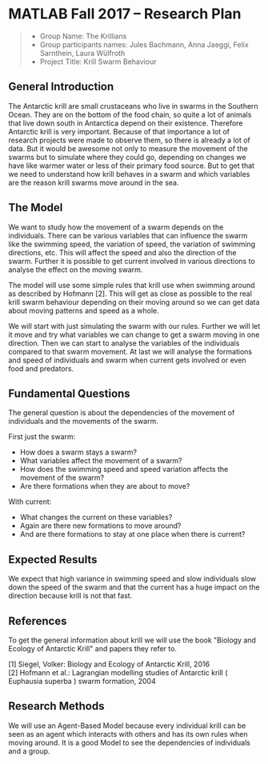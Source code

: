 # MATLAB Fall 2017 – Research Plan

> * Group Name: The Krillians
> * Group participants names: Jules Bachmann, Anna Jaeggi, Felix Sarnthein, Laura Wülfroth
> * Project Title: Krill Swarm Behaviour

## General Introduction

The Antarctic krill are small crustaceans who live in swarms in the Southern Ocean. They are on the bottom of the food chain, so quite a lot of animals that live down south in Antarctica depend on their existence. Therefore Antarctic krill is very important. Because of that importance a lot of research projects were made to observe them, so there is already a lot of data. But it would be awesome not only to measure the movement of the swarms but to simulate where they could go, depending on changes we have like warmer water or less of their primary food source. But to get that we need to understand how krill behaves in a swarm and which variables are the reason krill swarms move around in the sea.


## The Model

We want to study how the movement of a swarm depends on the individuals. There can be various variables that can influence the swarm like the swimming speed, the variation of speed, the variation of swimming directions, etc. This will affect the speed and also the direction of the swarm. Further it is possible to get current involved in various directions to analyse the effect on the moving swarm.

The model will use some simple rules that krill use when swimming around as described by Hofmann [2]. This will get as close as possible to the real krill swarm behaviour depending on their moving around so we can get data about moving patterns and speed as a whole. 

We will start with just simulating the swarm with our rules. Further we will let it move and try what variables we can change to get a swarm moving in one direction. Then we can start to analyse the variables of the individuals compared to that swarm movement. At last we will analyse the formations and speed of individuals and swarm when current gets involved or even food and predators.


## Fundamental Questions

The general question is about the dependencies of the movement of individuals and the movements of the swarm.

First just the swarm:
* How does a swarm stays a swarm?
* What variables affect the movement of a swarm? 
* How does the swimming speed and speed variation affects the movement of the swarm?
* Are there formations when they are about to move?
	
With current:
* What changes the current on these variables?
* Again are there new formations to move around?
* And are there formations to stay at one place when there is current?


## Expected Results

We expect that high variance in swimming speed and slow individuals slow down the speed of the swarm and that the current has a huge impact on the direction because krill is not that fast.


## References 

To get the general information about krill we will use the book "Biology and Ecology of Antarctic Krill" and papers they refer to.

[1] Siegel, Volker: Biology and Ecology of Antarctic Krill, 2016 <br />
[2] Hofmann et al.: Lagrangian modelling studies of Antarctic krill ( Euphausia superba ) swarm formation, 2004


## Research Methods

We will use an Agent-Based Model because every individual krill can be seen as an agent which interacts with others and has its own rules when moving around. It is a good Model to see the dependencies of individuals and a group.
